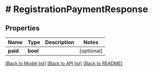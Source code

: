 # # RegistrationPaymentResponse

## Properties

Name | Type | Description | Notes
------------ | ------------- | ------------- | -------------
**paid** | **bool** |  | [optional]

[[Back to Model list]](../../README.md#models) [[Back to API list]](../../README.md#endpoints) [[Back to README]](../../README.md)

